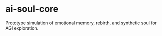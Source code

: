 # ai-soul-core
Prototype simulation of emotional memory, rebirth, and synthetic soul for AGI exploration.
